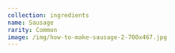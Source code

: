 ```yaml
---
collection: ingredients
name: Sausage
rarity: Common
image: /img/how-to-make-sausage-2-700x467.jpg
---
```

